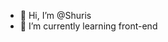 - 👋 Hi, I’m @Shuris
- 🌱 I’m currently learning front-end

<!---
Shuris/Shuris is a ✨ special ✨ repository because its `README.md` (this file) appears on your GitHub profile.
You can click the Preview link to take a look at your changes.
--->
